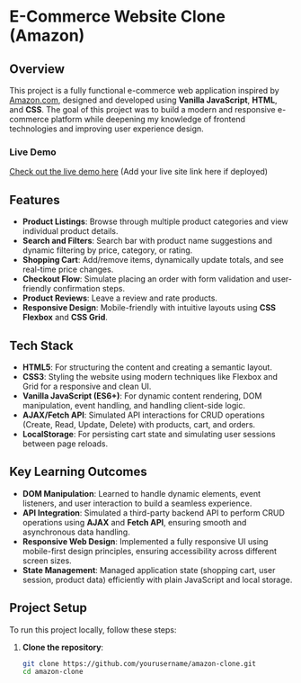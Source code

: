 # E-Commerce Website Clone (Amazon)

## Overview

This project is a fully functional e-commerce web application inspired by [Amazon.com](https://amazon.com), designed and developed using **Vanilla JavaScript**, **HTML**, and **CSS**. The goal of this project was to build a modern and responsive e-commerce platform while deepening my knowledge of frontend technologies and improving user experience design.

### Live Demo
[Check out the live demo here](#) (Add your live site link here if deployed)

## Features

- **Product Listings**: Browse through multiple product categories and view individual product details.
- **Search and Filters**: Search bar with product name suggestions and dynamic filtering by price, category, or rating.
- **Shopping Cart**: Add/remove items, dynamically update totals, and see real-time price changes.
- **Checkout Flow**: Simulate placing an order with form validation and user-friendly confirmation steps.
- **Product Reviews**: Leave a review and rate products.
- **Responsive Design**: Mobile-friendly with intuitive layouts using **CSS Flexbox** and **CSS Grid**.

## Tech Stack

- **HTML5**: For structuring the content and creating a semantic layout.
- **CSS3**: Styling the website using modern techniques like Flexbox and Grid for a responsive and clean UI.
- **Vanilla JavaScript (ES6+)**: For dynamic content rendering, DOM manipulation, event handling, and handling client-side logic.
- **AJAX/Fetch API**: Simulated API interactions for CRUD operations (Create, Read, Update, Delete) with products, cart, and orders.
- **LocalStorage**: For persisting cart state and simulating user sessions between page reloads.

## Key Learning Outcomes

- **DOM Manipulation**: Learned to handle dynamic elements, event listeners, and user interaction to build a seamless experience.
- **API Integration**: Simulated a third-party backend API to perform CRUD operations using **AJAX** and **Fetch API**, ensuring smooth and asynchronous data handling.
- **Responsive Web Design**: Implemented a fully responsive UI using mobile-first design principles, ensuring accessibility across different screen sizes.
- **State Management**: Managed application state (shopping cart, user session, product data) efficiently with plain JavaScript and local storage.

## Project Setup

To run this project locally, follow these steps:

1. **Clone the repository**:
   ```bash
   git clone https://github.com/yourusername/amazon-clone.git
   cd amazon-clone
